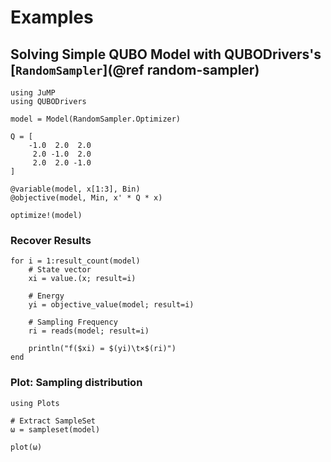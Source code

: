 # Examples

## Solving Simple QUBO Model with QUBODrivers's [`RandomSampler`](@ref random-sampler)

```@example simple-workflow
using JuMP
using QUBODrivers

model = Model(RandomSampler.Optimizer)

Q = [
    -1.0  2.0  2.0
     2.0 -1.0  2.0
     2.0  2.0 -1.0
]

@variable(model, x[1:3], Bin)
@objective(model, Min, x' * Q * x)

optimize!(model)
```

### Recover Results

```@example simple-workflow
for i = 1:result_count(model)
    # State vector
    xi = value.(x; result=i)

    # Energy
    yi = objective_value(model; result=i)

    # Sampling Frequency
    ri = reads(model; result=i)

    println("f($xi) = $(yi)\t×$(ri)")
end
```

### Plot: Sampling distribution

```@example simple-workflow
using Plots

# Extract SampleSet
ω = sampleset(model)

plot(ω)
```
